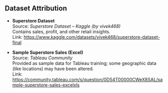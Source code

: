 ## Dataset Attribution

- **Superstore Dataset**  
  Source: *Superstore Dataset – Kaggle (by vivek468)*  
  Contains sales, profit, and other retail insights.  
  Link: https://www.kaggle.com/datasets/vivek468/superstore-dataset-final

- **Sample Superstore Sales (Excel)**  
  Source: *Tableau Community*  
  Provided as sample data for Tableau training; some geographic data (like locations) may have been altered.  
  Link: https://community.tableau.com/s/question/0D54T00000CWeX8SAL/sample-superstore-sales-excelxls
